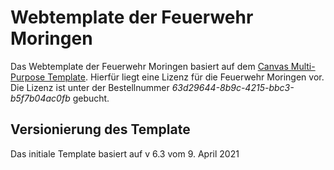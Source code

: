 # Webtemplate der Feuerwehr Moringen
Das Webtemplate der Feuerwehr Moringen basiert auf dem [Canvas Multi-Purpose Template](https://themeforest.net/item/canvas-the-multipurpose-html5-template/9228123). Hierfür liegt eine Lizenz für die Feuerwehr Moringen vor. Die Lizenz ist unter der Bestellnummer *63d29644-8b9c-4215-bbc3-b5f7b04ac0fb* gebucht.

## Versionierung des Template
Das initiale Template basiert auf v 6.3 vom 9. April 2021
